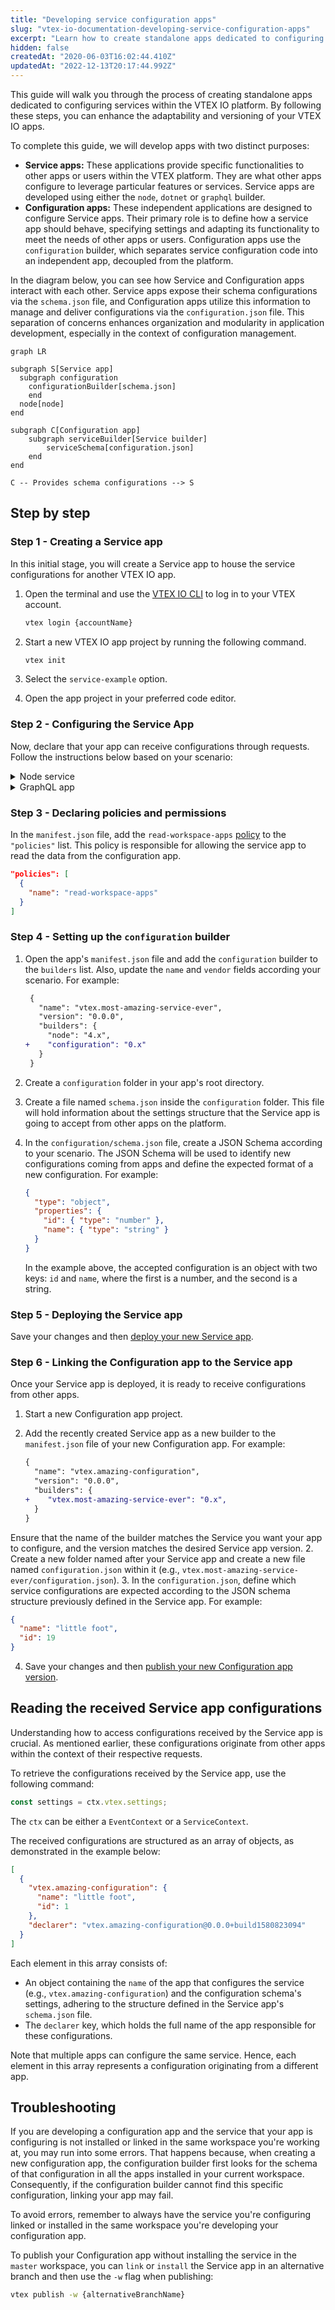 ```yaml
---
title: "Developing service configuration apps"
slug: "vtex-io-documentation-developing-service-configuration-apps"
excerpt: "Learn how to create standalone apps dedicated to configuring services within the VTEX IO platform."
hidden: false
createdAt: "2020-06-03T16:02:44.410Z"
updatedAt: "2022-12-13T20:17:44.992Z"
---
```


This guide will walk you through the process of creating standalone apps dedicated to configuring services within the VTEX IO platform. By following these steps, you can enhance the adaptability and versioning of your VTEX IO apps.

To complete this guide, we will develop apps with two distinct purposes:

- **Service apps:** These applications provide specific functionalities to other apps or users within the VTEX platform. They are what other apps configure to leverage particular features or services. Service apps are developed using either the `node`, `dotnet` or `graphql` builder.
- **Configuration apps:** These independent applications are designed to configure Service apps. Their primary role is to define how a service app should behave, specifying settings and adapting its functionality to meet the needs of other apps or users. Configuration apps use the `configuration` builder, which separates service configuration code into an independent app, decoupled from the platform.

In the diagram below, you can see how Service and Configuration apps interact with each other. Service apps expose their schema configurations via the `schema.json` file, and Configuration apps utilize this information to manage and deliver configurations via the `configuration.json` file. This separation of concerns enhances organization and modularity in application development, especially in the context of configuration management.

```mermaid
graph LR

subgraph S[Service app]
  subgraph configuration
    configurationBuilder[schema.json]
    end
  node[node]
end

subgraph C[Configuration app]
    subgraph serviceBuilder[Service builder]
        serviceSchema[configuration.json]
    end
end

C -- Provides schema configurations --> S
```

## Step by step

### Step 1 - Creating a Service app

In this initial stage, you will create a Service app to house the service configurations for another VTEX IO app.

1. Open the terminal and use the [VTEX IO CLI](https://developers.vtex.com/docs/guides/vtex-io-documentation-vtex-io-cli-installation-and-command-reference/) to log in to your VTEX account.

   ```sh
   vtex login {accountName}
   ```

2. Start a new VTEX IO app project by running the following command.

   ```sh
   vtex init
   ```

3. Select the `service-example` option.
4. Open the app project in your preferred code editor.

### Step 2 - Configuring the Service App

Now, declare that your app can receive configurations through requests. Follow the instructions below based on your scenario:

<details>
<summary>Node service</summary>

In the `node/service.json` file, add `"settingsType": "workspace"` to define which routes will be able to receive configurations through requests. For example:

```json
"routes": {
  "status": {
    "path": "/_v/status/:code",
    "public": true,
    "settingsType": "workspace"
  },
}
```

It is also possible to define your configurations through event listening. In this case, you should add in the `node/service.json` file something similar to the example below, replacing the values according to your needs:

```json
"events": {
  "eventHandler": {
    "sender": "appEmittingTheEvent",
    "keys": ["topic"],
    "settingsType": "workspace"
  },
}
```

</details>

<details>
<summary>GraphQL app</summary>

If you are developing a GraphQL app, add the `@settings` directive to all queries that can receive configurations.

A [GraphQL Directive](https://graphql.org/learn/queries/#directives) is a way of changing how the query will be performed. When you add the `settings` directive, the system knows it must search for configurations for that service. Under the hood, this directive is including one extra step to the query, which is responsible for finding all the configurations and adding them to the context.

Take the [`graphql-example`](https://github.com/vtex-apps/graphql-example) app as an example. In this app's root directory, you'll see the following file `grapqhl/schema.graphql`. Now, if you open it and add the `@settings` directive to the query `book`, you'll have something like:

```diff
 type Query {
-    book(id: ID!): Book
+    book(id: ID!): Book @settings(settingsType: "workspace")
 }

+ @settings(settingsType: "workspace")
```

</details>

### Step 3 - Declaring policies and permissions

In the `manifest.json` file, add the `read-workspace-apps` [policy](https://developers.vtex.com/docs/guides/vtex-io-documentation-policies) to the `"policies"` list. This policy is responsible for allowing the service app to read the data from the configuration app.

```json
"policies": [
  {
    "name": "read-workspace-apps"
  }
]
```

### Step 4 - Setting up the `configuration` builder

1. Open the app's `manifest.json` file and add the `configuration` builder to the `builders` list. Also, update the `name` and `vendor` fields according your scenario. For example:

   ```diff
    {
      "name": "vtex.most-amazing-service-ever",
      "version": "0.0.0",
      "builders": {
        "node": "4.x",
   +    "configuration": "0.x"
      }
    }
   ```

2. Create a `configuration` folder in your app's root directory.
3. Create a file named `schema.json` inside the `configuration` folder. This file will hold information about the settings structure that the Service app is going to accept from other apps on the platform.
4. In the `configuration/schema.json` file, create a JSON Schema according to your scenario. The JSON Schema will be used to identify new configurations coming from apps and define the expected format of a new configuration. For example:

   ```json
   {
     "type": "object",
     "properties": {
       "id": { "type": "number" },
       "name": { "type": "string" }
     }
   }
   ```

   In the example above, the accepted configuration is an object with two keys: `id` and `name`, where the first is a number, and the second is a string.

### Step 5 - Deploying the Service app

Save your changes and then [deploy your new Service app](https://developers.vtex.com/docs/guides/vtex-io-documentation-making-your-new-app-version-publicly-available).

### Step 6 - Linking the Configuration app to the Service app

Once your Service app is deployed, it is ready to receive configurations from other apps.

1. Start a new Configuration app project.
2. Add the recently created Service app as a new builder to the `manifest.json` file of your new Configuration app. For example:

   ```diff
   {
     "name": "vtex.amazing-configuration",
     "version": "0.0.0",
     "builders": {
   +    "vtex.most-amazing-service-ever": "0.x",
     }
   }
   ```

  Ensure that the name of the builder matches the Service you want your app to configure, and the version matches the desired Service app version.
2. Create a new folder named after your Service app and create a new file named `configuration.json` within it (e.g., `vtex.most-amazing-service-ever/configuration.json`).
3. In the `configuration.json`, define which service configurations are expected according to the JSON schema structure previously defined in the Service app. For example:

   ```json
   {
     "name": "little foot",
     "id": 19
   }
   ```

4. Save your changes and then [publish your new Configuration app version](https://developers.vtex.com/docs/guides/vtex-io-documentation-publishing-an-app/).

## Reading the received Service app configurations

Understanding how to access configurations received by the Service app is crucial. As mentioned earlier, these configurations originate from other apps within the context of their respective requests.

To retrieve the configurations received by the Service app, use the following command:

```js
const settings = ctx.vtex.settings;
```

The `ctx` can be either a `EventContext` or a `ServiceContext`.

The received configurations are structured as an array of objects, as demonstrated in the example below:

```json
[
  {
    "vtex.amazing-configuration": {
      "name": "little foot",
      "id": 1
    },
    "declarer": "vtex.amazing-configuration@0.0.0+build1580823094"
  }
]
```

Each element in this array consists of:

- An object containing the `name` of the app that configures the service (e.g., `vtex.amazing-configuration`) and the configuration schema's settings, adhering to the structure defined in the Service app's `schema.json` file.
- The `declarer` key, which holds the full name of the app responsible for these configurations.

Note that multiple apps can configure the same service. Hence, each element in this array represents a configuration originating from a different app.

## Troubleshooting

If you are developing a configuration app and the service that your app is configuring is not installed or linked in the same workspace you're working at, you may run into some errors. That happens because, when creating a new configuration app, the configuration builder first looks for the schema of that configuration in all the apps installed in your current workspace. Consequently, if the configuration builder cannot find this specific configuration, linking your app may fail.

To avoid errors, remember to always have the service you're configuring linked or installed in the same workspace you're developing your configuration app.

To publish your Configuration app without installing the service in the `master` workspace, you can `link` or `install` the Service app in an alternative branch and then use the `-w` flag when publishing:

```sh
vtex publish -w {alternativeBranchName}
```
